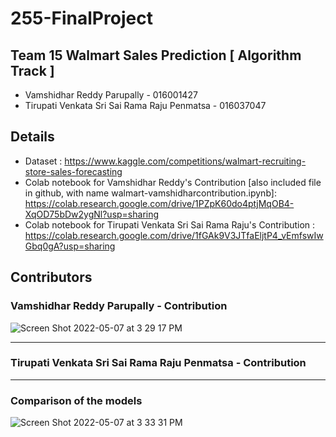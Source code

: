 # 255-FinalProject
## Team 15  Walmart Sales Prediction [ Algorithm Track ]
-  Vamshidhar Reddy Parupally - 016001427
-  Tirupati Venkata Sri Sai Rama Raju Penmatsa - 016037047

## Details
- Dataset : https://www.kaggle.com/competitions/walmart-recruiting-store-sales-forecasting
- Colab notebook for Vamshidhar Reddy's Contribution [also included file in github, with name walmart-vamshidharcontribution.ipynb]: https://colab.research.google.com/drive/1PZpK60do4ptjMqOB4-XqOD75bDw2ygNl?usp=sharing
- Colab notebook for Tirupati Venkata Sri Sai Rama Raju's Contribution :
 https://colab.research.google.com/drive/1fGAk9V3JTfaEljtP4_vEmfswIwGbq0gA?usp=sharing
## Contributors
### Vamshidhar Reddy Parupally - Contribution


![Screen Shot 2022-05-07 at 3 29 17 PM](https://user-images.githubusercontent.com/42996478/167273890-b93c5b2e-515c-4d98-abc3-49477209b2d4.png)


<hr>

### Tirupati Venkata Sri Sai Rama Raju Penmatsa - Contribution



<hr>

### Comparison of the models
![Screen Shot 2022-05-07 at 3 33 31 PM](https://user-images.githubusercontent.com/42996478/167273964-43b68632-602f-40b8-9196-c57c16bc270d.png)
